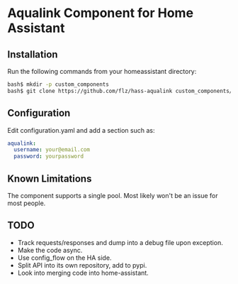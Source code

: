 # Aqualink Component for Home Assistant

## Installation

Run the following commands from your homeassistant directory:

```bash
bash$ mkdir -p custom_components
bash$ git clone https://github.com/flz/hass-aqualink custom_components/aqualink
```

## Configuration

Edit configuration.yaml and add a section such as:

```yaml
aqualink:
  username: your@email.com
  password: yourpassword
```

## Known Limitations

The component supports a single pool. Most likely won't be an issue for most people.

## TODO

* Track requests/responses and dump into a debug file upon exception.
* Make the code async.
* Use config_flow on the HA side.
* Split API into its own repository, add to pypi.
* Look into merging code into home-assistant.